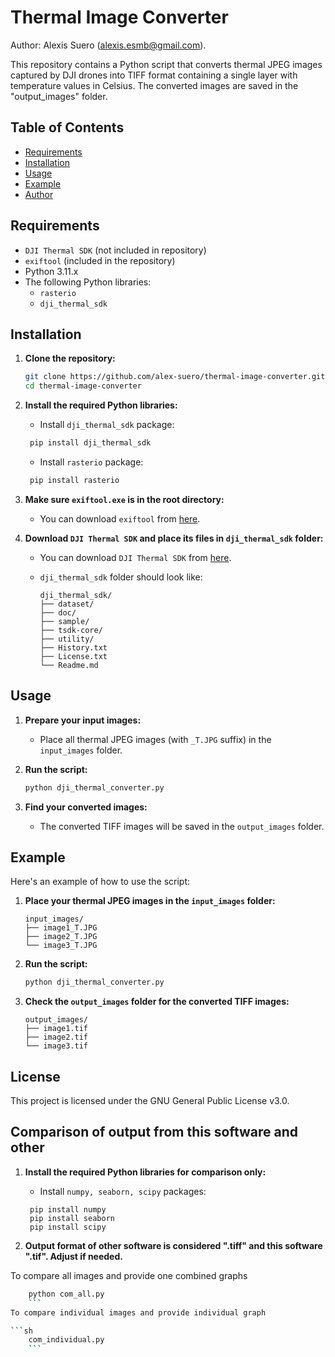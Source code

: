 # Thermal Image Converter
Author: Alexis Suero (alexis.esmb@gmail.com).

This repository contains a Python script that converts thermal JPEG images captured by DJI drones into TIFF format containing a single layer with temperature values in Celsius. The converted images are saved in the "output_images" folder.

## Table of Contents
- [Requirements](#requirements)
- [Installation](#installation)
- [Usage](#usage)
- [Example](#example)
- [Author](#author)

## Requirements
- `DJI Thermal SDK` (not included in repository)
- `exiftool` (included in the repository)
- Python 3.11.x
- The following Python libraries:
  - `rasterio`
  - `dji_thermal_sdk`

## Installation
1. **Clone the repository:**

    ```sh
    git clone https://github.com/alex-suero/thermal-image-converter.git
    cd thermal-image-converter
    ```
    
2. **Install the required Python libraries:**

   - Install `dji_thermal_sdk` package:
   ```sh
    pip install dji_thermal_sdk
   ```

   - Install `rasterio` package:
   ```sh
    pip install rasterio
   ```

3. **Make sure `exiftool.exe` is in the root directory:**
    - You can download `exiftool` from [here](https://exiftool.org/).

4. **Download `DJI Thermal SDK` and place its files in `dji_thermal_sdk` folder:**
    - You can download `DJI Thermal SDK` from [here](https://www.dji.com/global/downloads/softwares/dji-thermal-sdk).

    - `dji_thermal_sdk` folder should look like:
      ```
      dji_thermal_sdk/
      ├── dataset/
      ├── doc/
      ├── sample/
      ├── tsdk-core/
      ├── utility/
      ├── History.txt
      ├── License.txt
      └── Readme.md
      ```

## Usage
1. **Prepare your input images:**
    - Place all thermal JPEG images (with `_T.JPG` suffix) in the `input_images` folder.

2. **Run the script:**
    ```sh
    python dji_thermal_converter.py
    ```

3. **Find your converted images:**
    - The converted TIFF images will be saved in the `output_images` folder.

## Example
Here's an example of how to use the script:
1. **Place your thermal JPEG images in the `input_images` folder:**
    ```
    input_images/
    ├── image1_T.JPG
    ├── image2_T.JPG
    └── image3_T.JPG
    ```

2. **Run the script:**
    ```sh
    python dji_thermal_converter.py
    ```

3. **Check the `output_images` folder for the converted TIFF images:**
    ```
    output_images/
    ├── image1.tif
    ├── image2.tif
    └── image3.tif
    ```

## License
This project is licensed under the GNU General Public License v3.0.


## Comparison of output from this software and other 


1. **Install the required Python libraries for comparison only:**

   - Install `numpy, seaborn, scipy` packages:
   ```
    pip install numpy
    pip install seaborn
    pip install scipy
   ```

2. **Output format of other software is considered ".tiff" and this software ".tif". Adjust if needed.**

To compare all images and provide one combined graphs

```sh 
    python com_all.py
    ```
To compare individual images and provide individual graph

```sh 
    com_individual.py
    ```
    
    